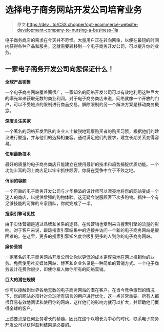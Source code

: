 # 选择电子商务网站开发公司培育业务

> 原文:[https://dev . to/CSS chopper/opt-ecommerce-website-development-company-to-nursing-a-business-1ia](https://dev.to/csschopper/opt-ecommerce-website-development-company-to-nurture-a-business-1ia)

电子商务商店的需求在今天并不奇怪。大量用户正在转向网络，以便在最短的时间内获得各种产品和服务。这就需要转移到一个电子商务开发公司，可以提升你的业务。

## 一家电子商务开发公司向您保证什么！

**全球产品销售**

一个电子商务网站覆盖面很广，一家知名的网络开发公司可以有效地利用这种巨大的曝光率来获取无数的商业利润。对于电子商务商店来说，网络就像一个开放的门户，可以不受地点的限制进行商品交易。解除限制的另一个解决方案是移动商务概念。

**深度关注买家**

一个著名的网络开发团队的专业人士敏锐地观察购买者的购买习惯，根据他们的建议进行塑造，并与他们的选择相兼容。通过满足他们的要求，建立长期关系变得容易。

**使用最新技术**

最好的质量的电子商务商店只能建立在使用最新的技术和趋势捕捉优质功能。一个功能丰富的网上商店足以牢牢抓住顾客，你将在竞争中立于不败之地。

**俏丽的容颜**

一个可靠的电子商务开发公司与才华横溢的设计师可以漂亮地将您的网站变成一个迷人的商店，以提供增强的购物体验。这无疑会说服顾客下次多购物。抓住一个有足够技能的可靠的专家团队，你就完成了一半。

**搜索引擎可见性**

由于实体营销是通过品牌和关系的途径，在线营销也受到来自搜索引擎的流量的影响。对于客户来说，跟踪搜索引擎结果中的连接并访问一个新的电子商务网站是很困难的。在这里，更多的搜索引擎知名度会吸引更多的人到你的电子商务网站。

**廉价营销**

一家著名的电子商务网站开发公司让你以更低的成本更容易地在网上推销你的业务。免费使用社交媒体网站、博客和企业名录是一种简单的营销方式。一个电子商务设计花费你很少，即使你雇人做你所有的网络营销。

**巨大的潜在规模**

你可以接触到世界各地无数的电子商务网站的潜在客户。在当今竞争激烈的情况下，您的网站必须针对全球所有语言的用户进行优化，这一点非常重要。所有人都很容易有效地阅读和使用你的网站，这样他们的影响力就可以扩大，并帮助他们赢得全球的客户。

上述要点是任何业务增长的精髓，因此在这个以增长为中心的时代，联系电子商务开发公司以获得盈利结果是必要的。